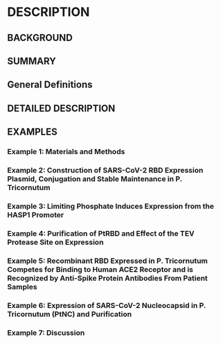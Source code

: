 # DESCRIPTION

## BACKGROUND

## SUMMARY

## General Definitions

## DETAILED DESCRIPTION

## EXAMPLES

### Example 1: Materials and Methods

### Example 2: Construction of SARS-CoV-2 RBD Expression Plasmid, Conjugation and Stable Maintenance in P. Tricornutum

### Example 3: Limiting Phosphate Induces Expression from the HASP1 Promoter

### Example 4: Purification of PtRBD and Effect of the TEV Protease Site on Expression

### Example 5: Recombinant RBD Expressed in P. Tricornutum Competes for Binding to Human ACE2 Receptor and is Recognized by Anti-Spike Protein Antibodies From Patient Samples

### Example 6: Expression of SARS-CoV-2 Nucleocapsid in P. Tricornutum (PtNC) and Purification

### Example 7: Discussion

